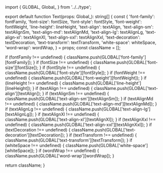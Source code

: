 import { GLOBAL, Global_ } from '../../type';

export default function Text(props: Global_): string[] {
  const {
    'font-family': fontFamily,
    'font-size': fontSize,
    'font-style': fontStyle,
    'font-weight': fontWeight,
    'line-height': lineHeight,
    'text-align': textAlign,
    'text-align-sm': textAlignSm,
    'text-align-md': textAlignMd,
    'text-align-lg': textAlignLg,
    'text-align-xl': textAlignXl,
    'text-align-xxl': textAlignXxl,
    'text-decoration': textDecoration,
    'text-transform': textTransform,
    'white-space': whiteSpace,
    'word-wrap': wordWrap,
  } = props;
  const className = [];

  if (fontFamily !== undefined) {
    className.push(GLOBAL['font-family'][fontFamily]);
  }
  if (fontSize !== undefined) {
    className.push(GLOBAL['font-size'][fontSize]);
  }
  if (fontStyle !== undefined) {
    className.push(GLOBAL['font-style'][fontStyle]);
  }
  if (fontWeight !== undefined) {
    className.push(GLOBAL['font-weight'][fontWeight]);
  }
  if (lineHeight !== undefined) {
    className.push(GLOBAL['line-height'][lineHeight]);
  }
  if (textAlign !== undefined) {
    className.push(GLOBAL['text-align'][textAlign]);
  }
  if (textAlignSm !== undefined) {
    className.push(GLOBAL['text-align-sm'][textAlignSm]);
  }
  if (textAlignMd !== undefined) {
    className.push(GLOBAL['text-align-md'][textAlignMd]);
  }
  if (textAlignLg !== undefined) {
    className.push(GLOBAL['text-align-lg'][textAlignLg]);
  }
  if (textAlignXl !== undefined) {
    className.push(GLOBAL['text-align-xl'][textAlignXl]);
  }
  if (textAlignXxl !== undefined) {
    className.push(GLOBAL['text-align-xxl'][textAlignXxl]);
  }
  if (textDecoration !== undefined) {
    className.push(GLOBAL['text-decoration'][textDecoration]);
  }
  if (textTransform !== undefined) {
    className.push(GLOBAL['text-transform'][textTransform]);
  }
  if (whiteSpace !== undefined) {
    className.push(GLOBAL['white-space'][whiteSpace]);
  }
  if (wordWrap !== undefined) {
    className.push(GLOBAL['word-wrap'][wordWrap]);
  }

  return className;
}

